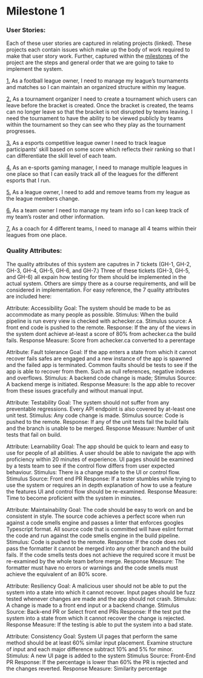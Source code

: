 # Milestone 1

### User Stories:

Each of these user stories are captured in relating projects (linked). These projects each contain issues which make up the body of work required to make that user story work. Further, captured within the [milestones](https://github.com/seng350/seng350f19-project-team-3-9/milestones "Team 3-9 System Milestones") of the project are the steps and general order that we are going to take to implement the system.

[1.](https://github.com/seng350/seng350f19-project-team-3-9/projects/1 "Base webpage project") As a football league owner, I need to manage my league’s tournaments and matches so I can maintain an organized structure within my league.

[2.](https://github.com/seng350/seng350f19-project-team-3-9/projects/7 "Add tournaments project") As a tournament organizer I need to create a tournament which users can leave before the bracket is created. Once the bracket is created, the teams can no longer leave so that the bracket is not disrupted by teams leaving. I need the tournament to have the ability to be viewed publicly by teams within the tournament so they can see who they play as the tournament progresses. 

[3.](https://github.com/seng350/seng350f19-project-team-3-9/projects/6 "Adding matches project") As a esports competitive league owner I need to track league participants’ skill based on some score which reflects their ranking so that I can differentiate the skill level of each team.

[4.](https://github.com/seng350/seng350f19-project-team-3-9/projects/2 "User home page project") As an e-sports gaming manager, I need to manage multiple leagues in one place so that I can easily track all of the leagues for the different esports that I run. 

[5.](https://github.com/seng350/seng350f19-project-team-3-9/projects/3 "Adding teams to league project") As a league owner, I need to add and remove teams from my league as the league members change. 

[6.](https://github.com/seng350/seng350f19-project-team-3-9/projects/4 "Change team info project")  As a team owner I need to manage my team info so I can keep track of my team’s roster and other information.

[7.](https://github.com/seng350/seng350f19-project-team-3-9/projects/5 "Adding teams to home page project") As a coach for 4 different teams, I need to manage all 4 teams within their leagues from one place.

### Quality Attributes:

The quality attributes of this system are caputres in 7 tickets (GH-1, GH-2, GH-3, GH-4, GH-5, GH-6, and GH-7.) Three of these tickets (GH-3, GH-5, and GH-6) all expain how testing for them should be implemented in the actual system. Others are simpy there as a course requirements, and will be considered in implementation. For easy reference, the 7 quality attributes are included here: 

Attribute: Accessibility
Goal: The system should be made to be as accommodate as many people as possible.
Stimulus: When the build pipeline is run every view is checked with achecker.ca.
Stimulus source: A front end code is pushed to the remote.
Response: If the any of the views in the system dont achieve at-least a score of 80% from achecker.ca the build fails.
Response Measure: Score from achecker.ca converted to a perentage

Attribute: Fault tolerance
Goal: If the app enters a state from which it cannot recover fails safes are engaged and a new instance of the app is spawned and the failed app is terminated. Common faults should be tests to see if the app is able to recover from them. Such as null references, negative indexes and overflows.
Stimulus: A backend code change is made;
Stimulus Source: A backend merge is initiated.
Response Measure: Is the app able to recover from these issues gracefully and without manual input.

Attribute: Testability
Goal: The system should not suffer from any preventable regressions. Every API endpoint is also covered by at-least one unit test.
Stimulus: Any code change is made.
Stimulus source: Code is pushed to the remote.
Response: If any of the unit tests fail the build fails and the branch is unable to be merged.
Response Measure: Number of unit tests that fail on build.

Attribute: Learnability
Goal: The app should be quick to learn and easy to use for people of all abilities. A user should be able to navigate the app with proficiency within 20 minutes of experience. UI pages should be examined by a tests team to see if the control flow differs from user expected behaviour.
Stimulus: There is a change made to the UI or control flow.
Stimulus Source: Front end PR
Response: If a tester stumbles while trying to use the system or requires an in depth explanation of how to use a feature the features UI and control flow should be re-examined.
Response Measure: Time to become proficient with the system in minutes.

Attribute: Maintainability
Goal: The code should be easy to work on and be consistent in style. The source code achieves a perfect score when run against a code smells engine and passes a linter that enforces googles Typescript format. All source code that is committed will have eslint format the code and run against the code smells engine in the build pipeline.
Stimulus: Code is pushed to the remote.
Response: If the code does not pass the formatter it cannot be merged into any other branch and the build fails. If the code smells tests does not achieve the required score it must be re-examined by the whole team before merge.
Response Measure: The formatter must have no errors or warnings and the code smells must achieve the equivalent of an 80% score.

Attribute: Resiliency
Goal: A malicious user should not be able to put the system into a state into which it cannot recover. Input pages should be fuzz tested whenever changes are made and the app should not crash.
Stimulus: A change is made to a front end input or a backend change.
Stimulus Source: Back-end PR or Select front end PRs
Response: If the test put the system into a state from which it cannot recover the change is rejected.
Response Measure: If the testing is able to put the system into a bad state.

Attribute: Consistency
Goal: System UI pages that perform the same method should be at least 60% similar input placement. Examine structure of input and each major difference subtract 10% and 5% for minor.
Stimulus: A new UI page is added to the system
Stimulus Source: Front-End PR
Response: If the percentage is lower than 60% the PR is rejected and the changes reverted.
Response Measure: Similarity percentage

